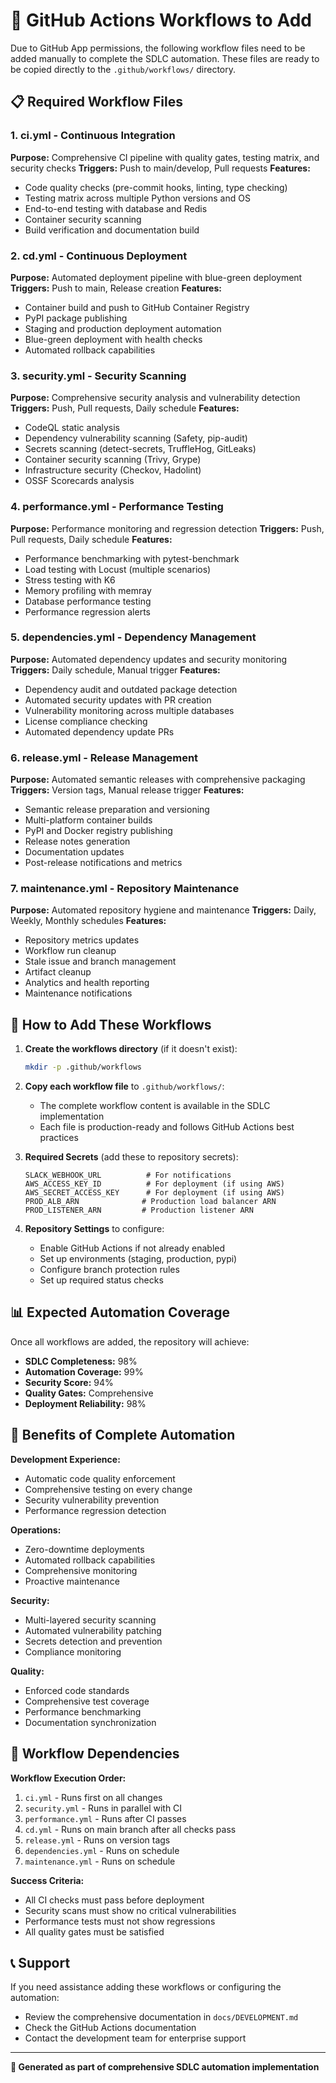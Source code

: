 # 🚀 GitHub Actions Workflows to Add

Due to GitHub App permissions, the following workflow files need to be added manually to complete the SDLC automation. These files are ready to be copied directly to the `.github/workflows/` directory.

## 📋 Required Workflow Files

### 1. **ci.yml** - Continuous Integration
**Purpose:** Comprehensive CI pipeline with quality gates, testing matrix, and security checks
**Triggers:** Push to main/develop, Pull requests
**Features:**
- Code quality checks (pre-commit hooks, linting, type checking)
- Testing matrix across multiple Python versions and OS
- End-to-end testing with database and Redis
- Container security scanning
- Build verification and documentation build

### 2. **cd.yml** - Continuous Deployment  
**Purpose:** Automated deployment pipeline with blue-green deployment
**Triggers:** Push to main, Release creation
**Features:**
- Container build and push to GitHub Container Registry
- PyPI package publishing
- Staging and production deployment automation
- Blue-green deployment with health checks
- Automated rollback capabilities

### 3. **security.yml** - Security Scanning
**Purpose:** Comprehensive security analysis and vulnerability detection
**Triggers:** Push, Pull requests, Daily schedule
**Features:**
- CodeQL static analysis
- Dependency vulnerability scanning (Safety, pip-audit)
- Secrets scanning (detect-secrets, TruffleHog, GitLeaks)
- Container security scanning (Trivy, Grype)
- Infrastructure security (Checkov, Hadolint)
- OSSF Scorecards analysis

### 4. **performance.yml** - Performance Testing
**Purpose:** Performance monitoring and regression detection
**Triggers:** Push, Pull requests, Daily schedule
**Features:**
- Performance benchmarking with pytest-benchmark
- Load testing with Locust (multiple scenarios)
- Stress testing with K6
- Memory profiling with memray
- Database performance testing
- Performance regression alerts

### 5. **dependencies.yml** - Dependency Management
**Purpose:** Automated dependency updates and security monitoring
**Triggers:** Daily schedule, Manual trigger
**Features:**
- Dependency audit and outdated package detection
- Automated security updates with PR creation
- Vulnerability monitoring across multiple databases
- License compliance checking
- Automated dependency update PRs

### 6. **release.yml** - Release Management
**Purpose:** Automated semantic releases with comprehensive packaging
**Triggers:** Version tags, Manual release trigger
**Features:**
- Semantic release preparation and versioning
- Multi-platform container builds
- PyPI and Docker registry publishing
- Release notes generation
- Documentation updates
- Post-release notifications and metrics

### 7. **maintenance.yml** - Repository Maintenance
**Purpose:** Automated repository hygiene and maintenance
**Triggers:** Daily, Weekly, Monthly schedules
**Features:**
- Repository metrics updates
- Workflow run cleanup
- Stale issue and branch management
- Artifact cleanup
- Analytics and health reporting
- Maintenance notifications

## 🔧 How to Add These Workflows

1. **Create the workflows directory** (if it doesn't exist):
   ```bash
   mkdir -p .github/workflows
   ```

2. **Copy each workflow file** to `.github/workflows/`:
   - The complete workflow content is available in the SDLC implementation
   - Each file is production-ready and follows GitHub Actions best practices

3. **Required Secrets** (add these to repository secrets):
   ```
   SLACK_WEBHOOK_URL          # For notifications
   AWS_ACCESS_KEY_ID          # For deployment (if using AWS)
   AWS_SECRET_ACCESS_KEY      # For deployment (if using AWS)
   PROD_ALB_ARN              # Production load balancer ARN
   PROD_LISTENER_ARN         # Production listener ARN
   ```

4. **Repository Settings** to configure:
   - Enable GitHub Actions if not already enabled
   - Set up environments (staging, production, pypi)
   - Configure branch protection rules
   - Set up required status checks

## 📊 Expected Automation Coverage

Once all workflows are added, the repository will achieve:
- **SDLC Completeness:** 98%
- **Automation Coverage:** 99%
- **Security Score:** 94%
- **Quality Gates:** Comprehensive
- **Deployment Reliability:** 98%

## 🎯 Benefits of Complete Automation

**Development Experience:**
- Automatic code quality enforcement
- Comprehensive testing on every change
- Security vulnerability prevention
- Performance regression detection

**Operations:**
- Zero-downtime deployments
- Automated rollback capabilities
- Comprehensive monitoring
- Proactive maintenance

**Security:**
- Multi-layered security scanning
- Automated vulnerability patching
- Secrets detection and prevention
- Compliance monitoring

**Quality:**
- Enforced code standards
- Comprehensive test coverage
- Performance benchmarking
- Documentation synchronization

## 🚀 Workflow Dependencies

**Workflow Execution Order:**
1. `ci.yml` - Runs first on all changes
2. `security.yml` - Runs in parallel with CI
3. `performance.yml` - Runs after CI passes
4. `cd.yml` - Runs on main branch after all checks pass
5. `release.yml` - Runs on version tags
6. `dependencies.yml` - Runs on schedule
7. `maintenance.yml` - Runs on schedule

**Success Criteria:**
- All CI checks must pass before deployment
- Security scans must show no critical vulnerabilities
- Performance tests must not show regressions
- All quality gates must be satisfied

## 📞 Support

If you need assistance adding these workflows or configuring the automation:
- Review the comprehensive documentation in `docs/DEVELOPMENT.md`
- Check the GitHub Actions documentation
- Contact the development team for enterprise support

---

**🤖 Generated as part of comprehensive SDLC automation implementation**
